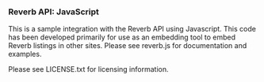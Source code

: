 ### Reverb API: JavaScript

This is a sample integration with the Reverb API using Javascript. This code has been developed primarily for use as an embedding tool to embed Reverb listings in other sites.
Please see reverb.js for documentation and examples.

Please see LICENSE.txt for licensing information.
